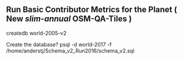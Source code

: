 ## Run Basic Contributor Metrics for the Planet ( New _slim-annual_ OSM-QA-Tiles )





createdb world-2005-v2


Create the database?
  psql  -d world-2017 -f /home/anderstj/Schema_v2_Run2016/schema_v2.sql
